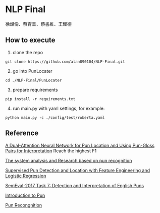 # NLP Final
徐煜倫、蔡育呈、蔡書維、王耀德


## How to execute

1. clone the repo
```console
git clone https://github.com/alan890104/NLP-Final.git
```

2. go into PunLocater
```console
cd ./NLP-Final/PunLocater
```

3. prepare requirements
```console
pip install -r requirements.txt
```

4. run main.py with yaml settings, for example:
```console
python main.py -c ./config/test/roberta.yaml
```


## Reference

[A Dual-Attention Neural Network for Pun
Location and Using Pun-Gloss Pairs for
Interpretation](https://arxiv.org/pdf/2110.07209.pdf)
Reach the highest F1



[The system analysis and Research based on pun recognition](https://iopscience.iop.org/article/10.1088/1742-6596/2044/1/012190/pdf)

[Supervised Pun Detection and Location
with Feature Engineering and Logistic Regression](http://ceur-ws.org/Vol-2624/paper3.pdf)


[SemEval-2017 Task 7: Detection and Interpretation of English Puns](https://aclanthology.org/S17-2005/)


[Introduction to Pun](https://yz-joey.github.io/files/Pun.pdf)

[Pun Recongnition](https://github.com/joey1993/pun-recognition)